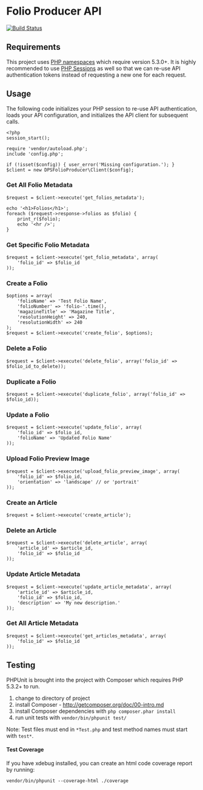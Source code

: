 # Folio Producer API
[![Build Status](https://magnum.travis-ci.com/CoffeeAndCode/folio-producer-api.png?token=PgRq1y9q1wqEUV2w6sXq&branch=master)](https://magnum.travis-ci.com/CoffeeAndCode/folio-producer-api)


## Requirements

This project uses [PHP namespaces](http://www.php.net/manual/en/language.namespaces.rationale.php)
which require version 5.3.0+. It is highly recommended to use
[PHP Sessions](http://www.php.net/manual/en/book.session.php) as
well so that we can re-use API authentication tokens instead of requesting
a new one for each request.


## Usage

The following code initializes your PHP session to re-use API authentication,
loads your API configuration, and initializes the API client for subsequent
calls.

    <?php
    session_start();

    require 'vendor/autoload.php';
    include 'config.php';

    if (!isset($config)) { user_error('Missing configuration.'); }
    $client = new DPSFolioProducer\Client($config);


### Get All Folio Metadata

    $request = $client->execute('get_folios_metadata');

    echo '<h1>Folios</h1>';
    foreach ($request->response->folios as $folio) {
        print_r($folio);
        echo '<hr />';
    }


### Get Specific Folio Metadata

    $request = $client->execute('get_folio_metadata', array(
        'folio_id' => $folio_id
    ));


### Create a Folio

    $options = array(
        'folioName' => 'Test Folio Name',
        'folioNumber' => 'folio-'.time(),
        'magazineTitle' => 'Magazine Title',
        'resolutionHeight' => 240,
        'resolutionWidth' => 240
    );
    $request = $client->execute('create_folio', $options);


### Delete a Folio

    $request = $client->execute('delete_folio', array('folio_id' => $folio_id_to_delete));


### Duplicate a Folio

    $request = $client->execute('duplicate_folio', array('folio_id' => $folio_id));


### Update a Folio

    $request = $client->execute('update_folio', array(
        'folio_id' => $folio_id,
        'folioName' => 'Updated Folio Name'
    ));


### Upload Folio Preview Image

    $request = $client->execute('upload_folio_preview_image', array(
        'folio_id' => $folio_id,
        'orientation' => 'landscape' // or 'portrait'
    ));


### Create an Article

    $request = $client->execute('create_article');


### Delete an Article

    $request = $client->execute('delete_article', array(
        'article_id' => $article_id,
        'folio_id' => $folio_id
    ));


### Update Article Metadata

    $request = $client->execute('update_article_metadata', array(
        'article_id' => $article_id,
        'folio_id' => $folio_id,
        'description' => 'My new description.'
    ));


### Get All Article Metadata

    $request = $client->execute('get_articles_metadata', array(
        'folio_id' => $folio_id
    ));


## Testing

PHPUnit is brought into the project with Composer which requires PHP 5.3.2+ to run.

1. change to directory of project
2. install Composer - http://getcomposer.org/doc/00-intro.md
3. install Composer dependencies with `php composer.phar install`
4. run unit tests with `vendor/bin/phpunit test/`

Note: Test files must end in `*Test.php` and test method names must start with `test*`.


#### Test Coverage

If you have xdebug installed, you can create an html code coverage report by running:

    vendor/bin/phpunit --coverage-html ./coverage
